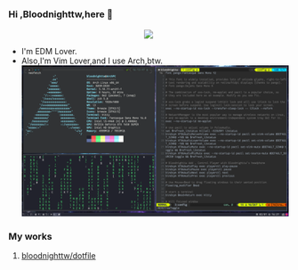 ### Hi ,Bloodnighttw,here 👋

<p align="center">
  <img align="center" src="https://github-readme-stats.vercel.app/api/top-langs/?username=bloodnighttw&hide=javascript" />
</p>


- I'm EDM Lover.
- Also,I'm Vim Lover,and I use Arch,btw.
![](My-Desktop.png)


### My works
1.  [bloodnighttw/dotfile](https://github.com/bloodnighttw/dotfile)




<!--
**bloodnighttw/bloodnighttw** is a ✨ _special_ ✨ repository because its `README.md` (this file) appears on your GitHub profile.

Here are some ideas to get you started:

- 🔭 I’m currently working on ...
- 🌱 I’m currently learning ...
- 👯 I’m looking to collaborate on ...
- 🤔 I’m looking for help with ...
- 💬 Ask me about ...
- 📫 How to reach me: ...
- 😄 Pronouns: ...
- ⚡ Fun fact: ...
-->
